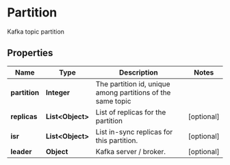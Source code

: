 

# Partition

Kafka topic partition

## Properties

Name | Type | Description | Notes
------------ | ------------- | ------------- | -------------
**partition** | **Integer** | The partition id, unique among partitions of the same topic | 
**replicas** | **List&lt;Object&gt;** | List of replicas for the partition |  [optional]
**isr** | **List&lt;Object&gt;** | List in-sync replicas for this partition. |  [optional]
**leader** | **Object** | Kafka server / broker. |  [optional]



